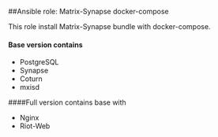 ##Ansible role: Matrix-Synapse docker-compose

This role install Matrix-Synapse bundle with docker-compose.


#### Base version contains 
- PostgreSQL
- Synapse
- Coturn
- mxisd

####Full version contains base with
- Nginx
- Riot-Web


